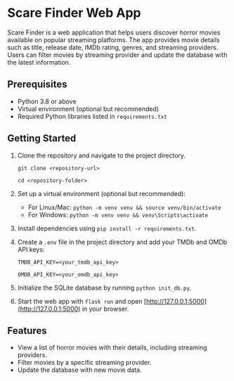 # Scare Finder Web App

Scare Finder is a web application that helps users discover horror movies available on popular streaming platforms. The app provides movie details such as title, release date, IMDb rating, genres, and streaming providers. Users can filter movies by streaming provider and update the database with the latest information.

## Prerequisites

- Python 3.8 or above
- Virtual environment (optional but recommended)
- Required Python libraries listed in `requirements.txt`

## Getting Started

1. Clone the repository and navigate to the project directory.

    `git clone <repository-url>`
   
    `cd <repository-folder>`
3. Set up a virtual environment (optional but recommended):
   - For Linux/Mac: `python -m venv venv && source venv/bin/activate`
   - For Windows: `python -m venv venv && venv\Scripts\activate`
4. Install dependencies using `pip install -r requirements.txt`.
5. Create a `.env` file in the project directory and add your TMDb and OMDb API keys:

    `TMDB_API_KEY=<your_tmdb_api_key>`

    `OMDB_API_KEY=<your_omdb_api_key>`
7. Initialize the SQLite database by running `python init_db.py`.
8. Start the web app with `flask run` and open [http://127.0.0.1:5000](http://127.0.0.1:5000) in your browser.

## Features

- View a list of horror movies with their details, including streaming providers.
- Filter movies by a specific streaming provider.
- Update the database with new movie data.
